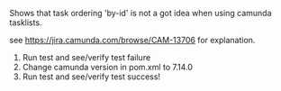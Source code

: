 Shows that task ordering 'by-id' is not a got idea when using camunda tasklists.

see https://jira.camunda.com/browse/CAM-13706 for explanation.

1. Run test and see/verify test failure
2. Change camunda version in pom.xml to 7.14.0
3. Run test and see/verify test success!